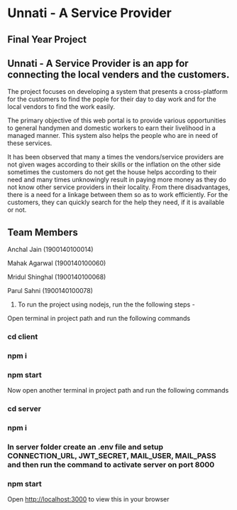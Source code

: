 # Unnati - A Service Provider

## Final Year Project

## Unnati - A Service Provider is an app for connecting the local venders and the customers.

The project focuses on developing a system that presents a cross-platform for the customers to find the pople for their day to day work and for the local vendors to find the work easily.

The primary objective of this web portal is to provide various opportunities to general handymen and domestic workers to earn their livelihood in a managed manner. This system also helps the people who are in need of these services.

It has been observed that many a times the vendors/service providers are not given wages according to their skills or the inflation on the other side sometimes the customers do not get the house helps according to their need and many times unknowingly result in paying more money as they do not know other service providers in their locality. From there disadvantages, there is a need for a linkage between them so as to work efficiently. For the customers, they can quickly search for the help they need, if it is available or not.

## Team Members

Anchal Jain (1900140100014)

Mahak Agarwal (1900140100060)

Mridul Shinghal (1900140100068)

Parul Sahni (1900140100078)

1. To run the project using nodejs, run the the following steps -

Open terminal in project path and run the following commands

### cd client
### npm i
### npm start

Now open another terminal in project path and run the following commands

### cd server
### npm i
### In server folder create an .env file and setup CONNECTION_URL, JWT_SECRET, MAIL_USER, MAIL_PASS and then run the command to activate server on port 8000
### npm start

Open [http://localhost:3000](http://localhost:3000) to view this in your browser
